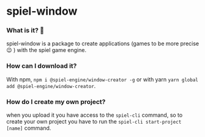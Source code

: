 # spiel-window

### What is it? 🤔
spiel-window is a package to create applications (games to be more precise 😉 ) with the spiel game engine.

### How can I download it?

With npm, `npm i @spiel-engine/window-creator -g` or with yarn `yarn global add @spiel-engine/window-creator`.

### How do I create my own project?

when you upload it you have access to the `spiel-cli` command, so to create your own project you have to run the `spiel-cli start-project [name]` command.